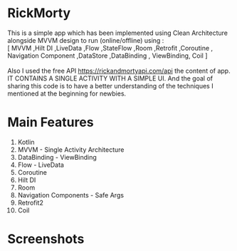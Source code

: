 # RickMorty
This is a simple app which has been implemented using Clean Architecture alongside MVVM design to run (online/offline) using :<br>
     [  MVVM ,Hilt DI ,LiveData ,Flow ,StateFlow ,Room ,Retrofit ,Coroutine , <br>
      Navigation Component ,DataStore ,DataBinding , ViewBinding, Coil  ] <br>  
Also I used the free API https://rickandmortyapi.com/api the content of app. IT CONTAINS A SINGLE ACTIVITY WITH A SIMPLE UI. And the goal of sharing this code is to have a better understanding of the techniques I mentioned at the beginning for newbies.

# Main Features
1. Kotlin
2. MVVM - Single Activity Architecture
3. DataBinding - ViewBinding
4. Flow - LiveData
5. Coroutine
6. Hilt DI
7. Room
8. Navigation Components - Safe Args
9. Retrofit2
 10. Coil

# Screenshots 
